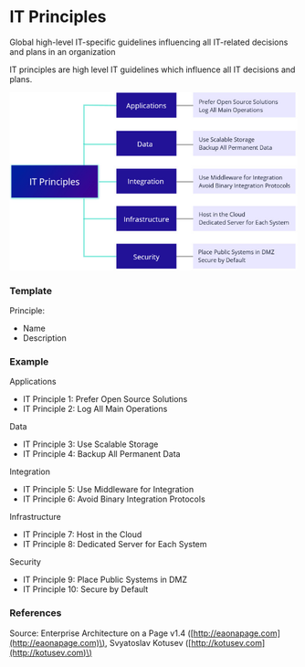 # IT Principles

Global high-level IT-specific guidelines influencing all IT-related decisions and plans in an organization

IT principles are high level IT guidelines which influence all IT decisions and plans.

![](../../.gitbook/assets/3b_standards-_it-principlses.jpg)

### Template

Principle:

* Name
* Description

### Example

Applications

* IT Principle 1: Prefer Open Source Solutions
* IT Principle 2: Log All Main Operations

Data

* IT Principle 3: Use Scalable Storage
* IT Principle 4: Backup All Permanent Data

Integration

* IT Principle 5: Use Middleware for Integration
* IT Principle 6: Avoid Binary Integration Protocols

Infrastructure

* IT Principle 7: Host in the Cloud
* IT Principle 8: Dedicated Server for Each System

Security

* IT Principle 9: Place Public Systems in DMZ
* IT Principle 10: Secure by Default

### References

Source: Enterprise Architecture on a Page v1.4 \([http://eaonapage.com](http://eaonapage.com)\), Svyatoslav Kotusev \([http://kotusev.com](http://kotusev.com)\)

